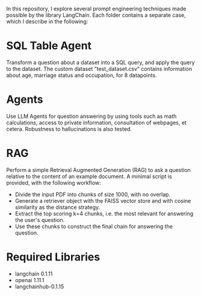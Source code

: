 In this repository, I explore several prompt engineering techniques made possible by the library LangChain. Each folder contains a separate case, which I describe in the following:

# SQL Table Agent

Transform a question about a dataset into a SQL query, and apply the query to the dataset.
The custom dataset "test_dataset.csv" contains information about age, marriage status and occupation, for 8 datapoints.

# Agents

Use LLM Agents for question answering by using tools such as math calculations, access to private information, consultation of webpages, et cetera.
Robustness to hallucinations is also tested.

# RAG

Perform a simple Retrieval Augmented Generation (RAG) to ask a question relative to the content of an example document. A minimal script is provided, with the following workflow:
* Divide the input PDF into chunks of size 1000, with no overlap.
* Generate a retriever object with the FAISS vector store and with cosine similarity as the distance strategy.
* Extract the top scoring k=4 chunks, i.e. the most relevant for answering the user's question.
* Use these chunks to construct the final chain for answering the question.

# Required Libraries 

* langchain 0.1.11
* openai 1.11.1
* langchainhub-0.1.15
